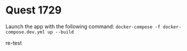# Quest 1729

Launch the app with the following command: `docker-compose -f docker-compose.dev.yml up --build`

re-test
